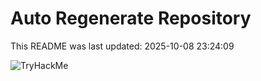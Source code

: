 # Auto Regenerate Repository

This README was last updated: 2025-10-08 23:24:09

 ![TryHackMe](https://tryhackme.com/badge/533634)